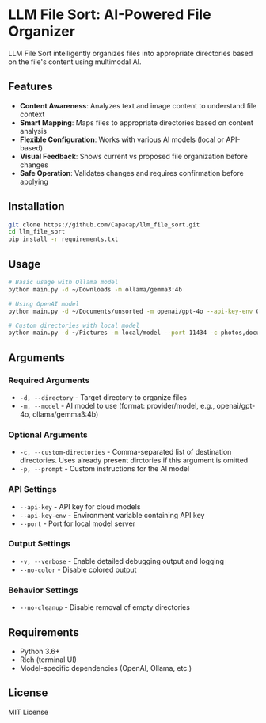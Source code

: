 # LLM File Sort: AI-Powered File Organizer

LLM File Sort intelligently organizes files into appropriate directories based on the file's content using multimodal AI.

## Features

- **Content Awareness**: Analyzes text and image content to understand file context
- **Smart Mapping**: Maps files to appropriate directories based on content analysis
- **Flexible Configuration**: Works with various AI models (local or API-based)
- **Visual Feedback**: Shows current vs proposed file organization before changes
- **Safe Operation**: Validates changes and requires confirmation before applying

## Installation

```bash
git clone https://github.com/Capacap/llm_file_sort.git
cd llm_file_sort
pip install -r requirements.txt
```

## Usage

```bash
# Basic usage with Ollama model
python main.py -d ~/Downloads -m ollama/gemma3:4b

# Using OpenAI model
python main.py -d ~/Documents/unsorted -m openai/gpt-4o --api-key-env OPENAI_API_KEY

# Custom directories with local model
python main.py -d ~/Pictures -m local/model --port 11434 -c photos,documents,work
```

## Arguments

### Required Arguments
- `-d, --directory` - Target directory to organize files
- `-m, --model` - AI model to use (format: provider/model, e.g., openai/gpt-4o, ollama/gemma3:4b)

### Optional Arguments
- `-c, --custom-directories` - Comma-separated list of destination directories. Uses already present dirctories if this argument is omitted
- `-p, --prompt` - Custom instructions for the AI model

### API Settings
- `--api-key` - API key for cloud models
- `--api-key-env` - Environment variable containing API key
- `--port` - Port for local model server

### Output Settings
- `-v, --verbose` - Enable detailed debugging output and logging
- `--no-color` - Disable colored output

### Behavior Settings
- `--no-cleanup` - Disable removal of empty directories

## Requirements

- Python 3.6+
- Rich (terminal UI)
- Model-specific dependencies (OpenAI, Ollama, etc.)

## License

MIT License